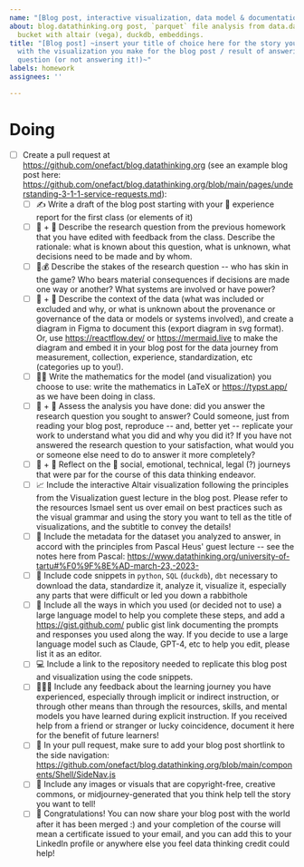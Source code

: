 ```yaml
---
name: "[Blog post, interactive visualization, data model & documentation] Final homework"
about: blog.datathinking.org post, `parquet` file analysis from data.datathinking.org
  bucket with altair (vega), duckdb, embeddings.
title: "[Blog post] ~insert your title of choice here for the story you want to tell
  with the visualization you make for the blog post / result of answering research
  question (or not answering it!)~"
labels: homework
assignees: ''

---
```


# Doing
- [ ] Create a pull request at https://github.com/onefact/blog.datathinking.org (see an example blog post here: https://github.com/onefact/blog.datathinking.org/blob/main/pages/understanding-3-1-1-service-requests.md):
  - [ ] ✍️ Write a draft of the blog post starting with your 🧘 experience report for the first class (or elements of it)
  - [ ] 💽 + 🤔 Describe the research question from the previous homework that you have edited with feedback from the class. Describe the rationale: what is known about this question, what is unknown, what decisions need to be made and by whom. 
  - [ ] 🧐💰 Describe the stakes of the research question -- who has skin in the game? Who bears material consequences if decisions are made one way or another? What systems are involved or have power?
  - [ ] 💽 + 🤔 Describe the context of the data (what was included or excluded and why, or what is unknown about the provenance or governance of the data or models or systems involved), and create a diagram in Figma to document this (export diagram in svg format). Or, use https://reactflow.dev/ or https://mermaid.live to make the diagram and embed it in your blog post for the data journey from measurement, collection, experience, standardization, etc (categories up to you!).
  - [ ] 📐💄 Write the mathematics for the model (and visualization) you choose to use: write the mathematics in LaTeX or https://typst.app/ as we have been doing in class.
  - [ ] 💽 + 🤔 Assess the analysis you have done: did you answer the research question you sought to answer? Could someone, just from reading your blog post, reproduce -- and, better yet -- replicate your work to understand what you did and why you did it? If you have not answered the research question to your satisfaction, what would you or someone else need to do to answer it more completely?
  - [ ] 💽 + 🤔 Reflect on the 🧘 social, emotional, technical, legal (?) journeys that were par for the course of this data thinking endeavor.
  - [ ] 📈 Include the interactive Altair visualization following the principles from the Visualization guest lecture in the blog post. Please refer to the resources Ismael sent us over email on best practices such as the visual grammar and using the story you want to tell as the title of visualizations, and the subtitle to convey the details!
  - [ ] 💽 Include the metadata for the dataset you analyzed to answer, in accord with the principles from Pascal Heus' guest lecture -- see the notes here from Pascal: https://www.datathinking.org/university-of-tartu#%F0%9F%8E%AD-march-23,-2023-
  - [ ] 📓 Include code snippets in `python`, `SQL` (`duckdb`), `dbt` necessary to download the data, standardize it, analyze it, visualize it, especially any parts that were difficult or led you down a rabbithole
  - [ ] 💬 Include all the ways in which you used (or decided not to use) a large language model to help you complete these steps, and add a https://gist.github.com/ public gist link documenting the prompts and responses you used along the way. If you decide to use a large language model such as Claude, GPT-4, etc to help you edit, please list it as an editor.
  - [ ] 💻 Include a link to the repository needed to replicate this blog post and visualization using the code snippets.
  - [ ] 🤔🧘🙏 Include any feedback about the learning journey you have experienced, especially through implicit or indirect instruction, or through other means than through the resources, skills, and mental models you have learned during explicit instruction. If you received help from a friend or stranger or lucky coincidence, document it here for the benefit of future learners!
  - [ ] 💽 In your pull request, make sure to add your blog post shortlink to the side navigation: https://github.com/onefact/blog.datathinking.org/blob/main/components/Shell/SideNav.js
  - [ ] 💄 Include any images or visuals that are copyright-free, creative commons, or midjourney-generated that you think help tell the story you want to tell!
  - [ ] 🔗 Congratulations! You can now share your blog post with the world after it has been merged :) and your completion of the course will mean a certificate issued to your email, and you can add this to your LinkedIn profile or anywhere else you feel data thinking credit could help!

